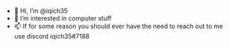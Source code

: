 - 👋 Hi, I’m @iqich35
- 👀 I’m interested in computer stuff
- 📫 If for some reason you should ever have the need to reach out to me use discord
  iqich35#7188

<!---
iqich35/iqich35 is a ✨ special ✨ repository because its `README.md` (this file) appears on your GitHub profile.
You can click the Preview link to take a look at your changes.
--->
